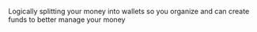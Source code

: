 Logically splitting your money into wallets so you organize and can create funds to better manage your money
